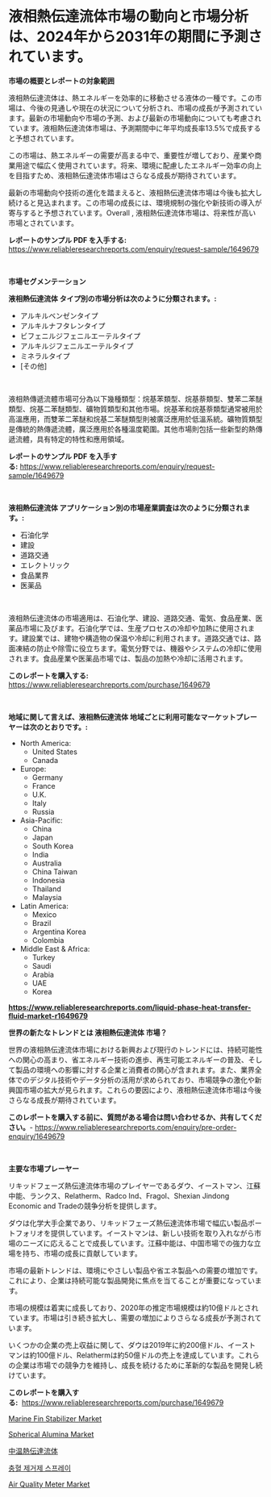 <p><h1>液相熱伝達流体市場の動向と市場分析は、2024年から2031年の期間に予測されています。</h1></p><p><strong>市場の概要とレポートの対象範囲</strong></p>
<p><p>液相熱伝達流体は、熱エネルギーを効率的に移動させる液体の一種です。この市場は、今後の見通しや現在の状況について分析され、市場の成長が予測されています。最新の市場動向や市場の予測、および最新の市場動向についても考慮されています。液相熱伝達流体市場は、予測期間中に年平均成長率13.5%で成長すると予想されています。</p><p>この市場は、熱エネルギーの需要が高まる中で、重要性が増しており、産業や商業用途で幅広く使用されています。将来、環境に配慮したエネルギー効率の向上を目指すため、液相熱伝達流体市場はさらなる成長が期待されています。</p><p>最新の市場動向や技術の進化を踏まえると、液相熱伝達流体市場は今後も拡大し続けると見込まれます。この市場の成長には、環境規制の強化や新技術の導入が寄与すると予想されています。Overall , 液相熱伝達流体市場は、将来性が高い市場とされています。</p></p>
<p><strong>レポートのサンプル PDF を入手する:</strong> <a href="https://www.reliableresearchreports.com/enquiry/request-sample/1649679">https://www.reliableresearchreports.com/enquiry/request-sample/1649679</a></p>
<p>&nbsp;</p>
<p><strong>市場セグメンテーション</strong></p>
<p><strong>液相熱伝達流体 タイプ別の市場分析は次のように分類されます。:</strong></p>
<p><ul><li>アルキルベンゼンタイプ</li><li>アルキルナフタレンタイプ</li><li>ビフェニルジフェニルエーテルタイプ</li><li>アルキルジフェニルエーテルタイプ</li><li>ミネラルタイプ</li><li>[その他]</li></ul></p>
<p>&nbsp;</p>
<p><p>液相熱傳遞流體市場可分為以下幾種類型：烷基苯類型、烷基萘類型、雙苯二苯醚類型、烷基二苯醚類型、礦物質類型和其他市場。烷基苯和烷基萘類型通常被用於高溫應用，而雙苯二苯醚和烷基二苯醚類型則被廣泛應用於低溫系統。礦物質類型是傳統的熱傳遞流體，廣泛應用於各種溫度範圍。其他市場則包括一些新型的熱傳遞流體，具有特定的特性和應用領域。</p></p>
<p><strong>レポートのサンプル PDF を入手する:</strong>&nbsp;<a href="https://www.reliableresearchreports.com/enquiry/request-sample/1649679">https://www.reliableresearchreports.com/enquiry/request-sample/1649679</a></p>
<p>&nbsp;</p>
<p><strong> 液相熱伝達流体 アプリケーション別の市場産業調査は次のように分類されます。:</strong></p>
<p><ul><li>石油化学</li><li>建設</li><li>道路交通</li><li>エレクトリック</li><li>食品業界</li><li>医薬品</li></ul></p>
<p>&nbsp;</p>
<p><p>液相熱伝達流体の市場適用は、石油化学、建設、道路交通、電気、食品産業、医薬品市場に及びます。石油化学では、生産プロセスの冷却や加熱に使用されます。建設業では、建物や構造物の保温や冷却に利用されます。道路交通では、路面凍結の防止や除雪に役立ちます。電気分野では、機器やシステムの冷却に使用されます。食品産業や医薬品市場では、製品の加熱や冷却に活用されます。</p></p>
<p><strong>このレポートを購入する:</strong>&nbsp; <a href="https://www.reliableresearchreports.com/purchase/1649679">https://www.reliableresearchreports.com/purchase/1649679</a></p>
<p>&nbsp;</p>
<p><strong>地域に関して言えば、液相熱伝達流体 地域ごとに利用可能なマーケットプレーヤーは次のとおりです。:</strong></p>
<p><ul>
    <li>
        North America:
        <ul>
            <li>United States</li>
            <li>Canada</li>
        </ul>
    </li>
    <li>
        Europe:
        <ul>
            <li>Germany</li>
            <li>France</li>
            <li>U.K.</li>
            <li>Italy</li>
            <li>Russia</li>
        </ul>
    </li>
    <li>
        Asia-Pacific:
        <ul>
            <li>China</li>
            <li>Japan</li>
            <li>South Korea</li>
            <li>India</li>
            <li>Australia</li>
            <li>China Taiwan</li>
            <li>Indonesia</li>
            <li>Thailand</li>
            <li>Malaysia</li>
        </ul>
    </li>
    <li>
        Latin America:
        <ul>
            <li>Mexico</li>
            <li>Brazil</li>
            <li>Argentina Korea</li>
            <li>Colombia</li>
        </ul>
    </li>
    <li>
        Middle East & Africa:
        <ul>
            <li>Turkey</li>
            <li>Saudi</li>
            <li>Arabia</li>
            <li>UAE</li>
            <li>Korea</li>
        </ul>
    </li>
    </ul></p>
<p><strong><a href="https://www.reliableresearchreports.com/liquid-phase-heat-transfer-fluid-market-r1649679">https://www.reliableresearchreports.com/liquid-phase-heat-transfer-fluid-market-r1649679</a></strong>&nbsp;</p>
<p><strong>世界の新たなトレンドとは 液相熱伝達流体 市場？</strong></p>
<p><p>世界の液相熱伝達流体市場における新興および現行のトレンドには、持続可能性への関心の高まり、省エネルギー技術の進歩、再生可能エネルギーの普及、そして製品の環境への影響に対する企業と消費者の関心が含まれます。また、業界全体でのデジタル技術やデータ分析の活用が求められており、市場競争の激化や新興国市場の拡大が見られます。これらの要因により、液相熱伝達流体市場は今後さらなる成長が期待されています。</p></p>
<p><strong>このレポートを購入する前に、質問がある場合は問い合わせるか、共有してください。</strong>- <a href="https://www.reliableresearchreports.com/enquiry/pre-order-enquiry/1649679">https://www.reliableresearchreports.com/enquiry/pre-order-enquiry/1649679</a></p>
<p>&nbsp;</p>
<p><strong>主要な市場プレーヤー</strong></p>
<p><p>リキッドフェーズ熱伝達流体市場のプレイヤーであるダウ、イーストマン、江蘇中能、ランクス、Relatherm、Radco Ind、Fragol、Shexian Jindong Economic and Tradeの競争分析を提供します。</p><p>ダウは化学大手企業であり、リキッドフェーズ熱伝達流体市場で幅広い製品ポートフォリオを提供しています。イーストマンは、新しい技術を取り入れながら市場のニーズに応えることで成長しています。江蘇中能は、中国市場での強力な立場を持ち、市場の成長に貢献しています。</p><p>市場の最新トレンドは、環境にやさしい製品や省エネ製品への需要の増加です。これにより、企業は持続可能な製品開発に焦点を当てることが重要になっています。</p><p>市場の規模は着実に成長しており、2020年の推定市場規模は約10億ドルとされています。市場は引き続き拡大し、需要の増加によりさらなる成長が予測されています。</p><p>いくつかの企業の売上収益に関して、ダウは2019年に約200億ドル、イーストマンは約100億ドル、Relathermは約50億ドルの売上を達成しています。これらの企業は市場での競争力を維持し、成長を続けるために革新的な製品を開発し続けています。</p></p>
<p><strong>このレポートを購入する:</strong>&nbsp;&nbsp;<a href="https://www.reliableresearchreports.com/purchase/1649679">https://www.reliableresearchreports.com/purchase/1649679</a></p>
<p><p><a href="https://issuu.com/reportprime-2/docs/marine-fin-stabilizer-market-size-2030.pptx">Marine Fin Stabilizer Market</a></p><p><a href="https://issuu.com/reportprime-2/docs/spherical-alumina-market-size-2030.pptx">Spherical Alumina Market</a></p><p><a href="https://github.com/cbigkbh02719/Market-Research-Report-List-1/blob/main/802025328708.md">中温熱伝達流体</a></p><p><a href="https://github.com/vsr06p4p49/Market-Research-Report-List-1/blob/main/959001626289.md">충혈 제거제 스프레이</a></p><p><a href="https://view.publitas.com/reportprime-1/air-quality-meter-market-trends-forecast-and-competitive-analysis-to-2031/">Air Quality Meter Market</a></p></p>
